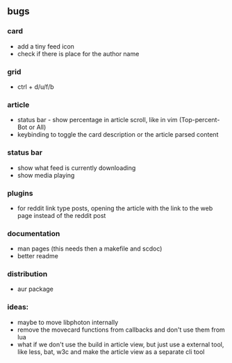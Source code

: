 ## bugs

### card

-   add a tiny feed icon
-   check if there is place for the author name

### grid

-   ctrl + d/u/f/b

### article

-   status bar - show percentage in article scroll, like in vim (Top-percent-Bot or All)
-   keybinding to toggle the card description or the article parsed content

### status bar

-   show what feed is currently downloading
-   show media playing

### plugins

-   for reddit link type posts, opening the article with the link to the web page instead of the reddit post

### documentation

-   man pages (this needs then a makefile and scdoc)
-   better readme

### distribution

-   aur package

### ideas:

-   maybe to move libphoton internally
-   remove the movecard functions from callbacks and don't use them from lua
-   what if we don't use the build in article view, but just use a external tool, like less, bat, w3c and make the article view as a separate cli tool
